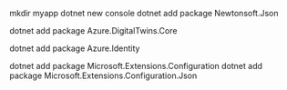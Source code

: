 
mkdir myapp
dotnet new console
dotnet add package Newtonsoft.Json

dotnet add package Azure.DigitalTwins.Core

dotnet add package Azure.Identity

dotnet add package Microsoft.Extensions.Configuration
dotnet add package Microsoft.Extensions.Configuration.Json